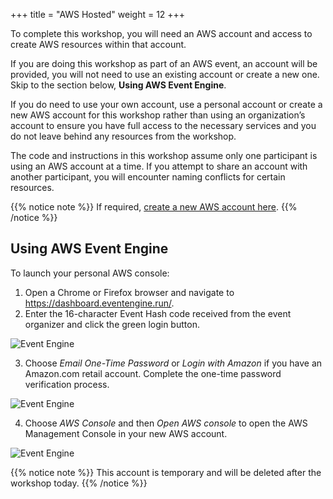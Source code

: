 +++
title = "AWS Hosted"
weight = 12
+++

To complete this workshop, you will need an AWS account and access to create AWS resources within that account.

If you are doing this workshop as part of an AWS event, an account will be provided, you will not need to use an existing account or create a new one. Skip to the section below, **Using AWS Event Engine**.

If you do need to use your own account, use a personal account or create a new AWS account for this workshop rather than using an organization’s account to ensure you have full access to the necessary services and you do not leave behind any resources from the workshop.

The code and instructions in this workshop assume only one participant is using an AWS account at a time. If you attempt to share an account with another participant, you will encounter naming conflicts for certain resources.

{{% notice note %}}
If required, [create a new AWS account here](https://portal.aws.amazon.com/gp/aws/developer/registration/index.html).
{{% /notice %}}

## Using AWS Event Engine

To launch your personal AWS console:

1. Open a Chrome or Firefox browser and navigate to https://dashboard.eventengine.run/.
2. Enter the 16-character Event Hash code received from the event organizer and click the green login button.

![Event Engine](../images/setup1.png)

3. Choose *Email One-Time Password* or *Login with Amazon* if you have an Amazon.com retail account. Complete the one-time password verification process.

![Event Engine](../images/setup2.png)

4. Choose *AWS Console* and then *Open AWS console* to open the AWS Management Console in your new AWS account.

![Event Engine](../images/setup3.png)

{{% notice note %}}
This account is temporary and will be deleted after the workshop today.
{{% /notice %}}